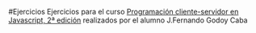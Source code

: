 #Ejercicios
Ejercicios para el curso [Programación cliente-servidor en Javascript, 2ª edición][web]
realizados por el alumno J.Fernando Godoy Caba

[web]:http://cevug.ugr.es/javascript/
